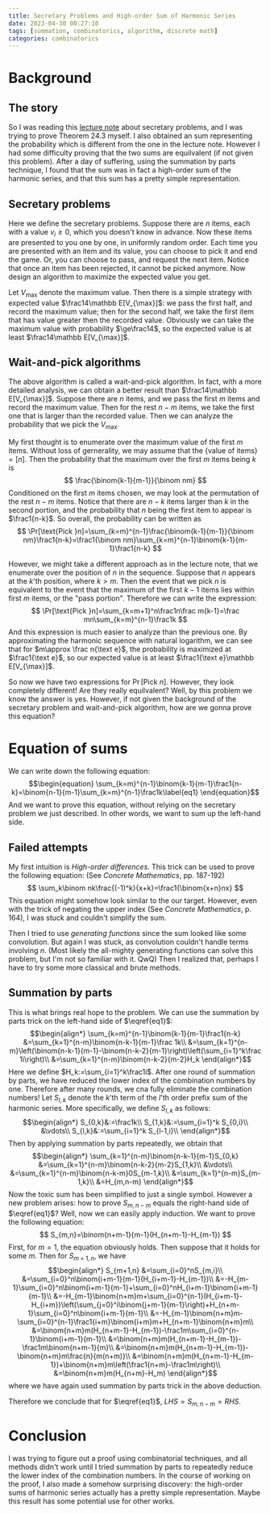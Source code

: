 ```yaml
---
title: Secretary Problems and High-order Sum of Harmonic Series
date: 2023-04-30 00:27:10
tags: [summation, combinatorics, algorithm, discrete math]
categories: combinatorics
---
```


# Background

## The story
So I was reading this [lecture note](https://www.cs.cmu.edu/afs/cs.cmu.edu/academic/class/15850-f20/www/notes/lec27.pdf) about secretary problems, and I was trying to prove Theorem 24.3 myself. I also obtained an sum representing the probability which is different from the one in the lecture note. However I had some difficulty proving that the two sums are equilvalent (if not given this problem). After a day of suffering, using the summation by parts technique, I found that the sum was in fact a high-order sum of the harmonic series, and that this sum has a pretty simple representation.

<!--more-->

## Secretary problems
Here we define the secretary problems. Suppose there are $n$ items, each with a value $v_i\ge0$, which you doesn't know in advance. Now these items are presented to you one by one, in uniformly random order. Each time you are presented with an item and its value, you can choose to pick it and end the game. Or, you can choose to pass, and request the next item. Notice that once an item has been rejected, it cannot be picked anymore. Now design an algorithm to maximize the expected value you get.

Let $V_{\max}$ denote the maximum value. Then there is a simple strategy with expected value $\frac14\mathbb E[V_{\max}]$: we pass the first half, and record the maximum value; then for the second half, we take the first item that has value greater then the recorded value. Obviously we can take the maximum value with probability $\ge\frac14$, so the expected value is at least $\frac14\mathbb E[V_{\max}]$.

## Wait-and-pick algorithms
The above algorithm is called a wait-and-pick algorithm. In fact, with a more detailed analysis, we can obtain a better result than $\frac14\mathbb E[V_{\max}]$. Suppose there are $n$ items, and we pass the first $m$ items and record the maximum value. Then for the rest $n-m$ items, we take the first one that is larger than the recorded value. Then we can analyze the probability that we pick the $V_{\max}$.

My first thought is to enumerate over the maximum value of the first $m$ items. Without loss of gernerality, we may assume that the $\{\text{value of items}\}=[n]$. Then the probability that the maximum over the first $m$ items being $k$ is
$$
	\frac{\binom{k-1}{m-1}}{\binom nm}
$$
Conditioned on the first $m$ items chosen, we may look at the permutation of the rest $n-m$ items. Notice that there are $n-k$ items larger than $k$ in the second portion, and the probability that $n$ being the first item to appear is $\frac1{n-k}$. So overall, the probability can be written as
$$
	\Pr[\text{Pick }n]=\sum_{k=m}^{n-1}\frac{\binom{k-1}{m-1}}{\binom nm}\frac1{n-k}=\frac1{\binom nm}\sum_{k=m}^{n-1}\binom{k-1}{m-1}\frac1{n-k}
$$

However, we might take a different approach as in the lecture note, that we enumerate over the position of $n$ in the sequence. Suppose that $n$ appears at the $k$'th position, where $k>m$. Then the event that we pick $n$ is equivalent to the event that the maximum of the first $k-1$ items lies within first $m$ items, or the "pass portion". Therefore we can write the expression:
$$
	\Pr[\text{Pick }n]=\sum_{k=m+1}^n\frac1n\frac m{k-1}=\frac mn\sum_{k=m}^{n-1}\frac1k
$$
And this expression is much easier to analyze than the previous one. By approximating the harmonic sequence with natural logarithm, we can see that for $m\approx \frac n{\text e}$, the probability is maximized at $\frac1{\text e}$, so our expected value is at least $\frac1{\text e}\mathbb E[V_{\max}]$.

So now we have two expressions for $\Pr[\text{Pick }n]$. However, they look completely different! Are they really equilvalent? Well, by this problem we know the answer is yes. However, if not given the background of the secretary problem and wait-and-pick algorithm, how are we gonna prove this equation?


# Equation of sums
We can write down the following equation:
$$\begin{equation}
	\sum_{k=m}^{n-1}\binom{k-1}{m-1}\frac1{n-k}=\binom{n-1}{m-1}\sum_{k=m}^{n-1}\frac1k\label{eq1}
\end{equation}$$
And we want to prove this equation, without relying on the secretary problem we just described. In other words, we want to sum up the left-hand side.

## Failed attempts
My first intuition is *High-order differences*. This trick can be used to prove the following equation: (See *Concrete Mathematics*, pp. 187-192)
$$
	\sum_k\binom nk\frac{(-1)^k}{x+k}=\frac1{\binom{x+n}nx}
$$
This equation might somehow look similar to the our target. However, even with the trick of negating the upper index (See *Concrete Mathematics*, p. 164), I was stuck and couldn't simplify the sum.

Then I tried to use *generating functions* since the sum looked like some convolution. But again I was stuck, as convolution couldn't handle terms involving $n$. (Most likely the all-mighty generating functions can solve this problem, but I'm not so familiar with it. QwQ) Then I realized that, perhaps I have to try some more classical and brute methods.

## Summation by parts
This is what brings real hope to the problem. We can use the summation by parts trick on the left-hand side of $\eqref{eq1}$:
$$\begin{align*}
	\sum_{k=m}^{n-1}\binom{k-1}{m-1}\frac1{n-k}
	&=\sum_{k=1}^{n-m}\binom{n-k-1}{m-1}\frac 1k\\
	&=\sum_{k=1}^{n-m}\left(\binom{n-k-1}{m-1}-\binom{n-k-2}{m-1}\right)\left(\sum_{i=1}^k\frac 1i\right)\\
	&=\sum_{k=1}^{n-m}\binom{n-k-2}{m-2}H_k
\end{align*}$$
Here we define $H_k:=\sum_{i=1}^k\frac1i$. After one round of summation by parts, we have reduced the lower index of the combination numbers by one. Therefore after many rounds, we cna fully eliminate the combination numbers! Let $S_{l,k}$ denote the $k$'th term of the $l$'th order prefix sum of the harmonic series. More specifically, we define $S_{l,k}$ as follows:
$$\begin{align*}
	S_{0,k}&:=\frac1k\\
	S_{1,k}&:=\sum_{i=1}^k S_{0,i}\\
	&\vdots\\
	S_{l,k}&:=\sum_{i=1}^k S_{l-1,i}\\
\end{align*}$$
Then by applying summation by parts repeatedly, we obtain that
$$\begin{align*}
	\sum_{k=1}^{n-m}\binom{n-k-1}{m-1}S_{0,k}
	&=\sum_{k=1}^{n-m}\binom{n-k-2}{m-2}S_{1,k}\\
	&\vdots\\
	&=\sum_{k=1}^{n-m}\binom{n-k-m}0S_{m-1,k}\\
	&=\sum_{k=1}^{n-m}S_{m-1,k}\\
	&=H_{m,n-m}
\end{align*}$$
Now the toxic sum has been simplified to just a single symbol. However a new problem arises: how to prove $S_{m,n-m}$ equals the right-hand side of $\eqref{eq1}$? Well, now we can easily apply induction. We want to prove the following equation:
$$
	S_{m,n}=\binom{n+m-1}{m-1}(H_{n+m-1}-H_{m-1})
$$
First, for $m=1$, the equation obviously holds. Then suppose that it holds for some $m$. Then for $S_{m+1,n}$, we have
$$\begin{align*}
	S_{m+1,n}
	&=\sum_{i=0}^nS_{m,i}\\
	&=\sum_{i=0}^n\binom{i+m-1}{m-1}(H_{i+m-1}-H_{m-1})\\
	&=-H_{m-1}\sum_{i=0}^n\binom{i+m-1}{m-1}+\sum_{i=0}^nH_{i+m-1}\binom{i+m-1}{m-1}\\
	&=-H_{m-1}\binom{n+m}m+\sum_{i=0}^{n-1}(H_{i+m-1}-H_{i+m})\left(\sum_{j=0}^i\binom{j+m-1}{m-1}\right)+H_{n+m-1}\sum_{i=0}^n\binom{i+m-1}{m-1}\\
	&=-H_{m-1}\binom{n+m}m-\sum_{i=0}^{n-1}\frac1{i+m}\binom{i+m}m+H_{n+m-1}\binom{n+m}m\\
	&=\binom{n+m}m(H_{n+m-1}-H_{m-1})-\frac1m\sum_{i=0}^{n-1}\binom{i+m-1}{m-1}\\
	&=\binom{n+m}m(H_{n+m-1}-H_{m-1})-\frac1m\binom{n+m-1}{m}\\
	&=\binom{n+m}m(H_{n+m-1}-H_{m-1})-\binom{n+m}m\frac{n}{m(n+m)}\\
	&=\binom{n+m}m(H_{n+m-1}-H_{m-1})+\binom{n+m}m\left(\frac1{n+m}-\frac1m\right)\\
	&=\binom{n+m}m(H_{n+m}-H_m)
\end{align*}$$
where we have again used summation by parts trick in the above deduction.

Therefore we conclude that for $\eqref{eq1}$, $LHS=S_{m,n-m}=RHS$.

# Conclusion
I was trying to figure out a proof using combinatorial techniques, and all methods didn't work until I tried summation by parts to repeatedly reduce the lower index of the combination numbers. In the course of working on the proof, I also made a somehow surprising discovery: the high-order sums of harmonic series actually has a pretty simple representation. Maybe this result has some potential use for other works.